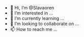 - 👋 Hi, I’m @Slavaoren
- 👀 I’m interested in ...
- 🌱 I’m currently learning ...
- 💞️ I’m looking to collaborate on ...
- 📫 How to reach me ...

<!---
Slavaoren/Slavaoren is a ✨ special ✨ repository because its `README.md` (this file) appears on your GitHub profile.
You can click the Preview link to take a look at your changes.
--->
